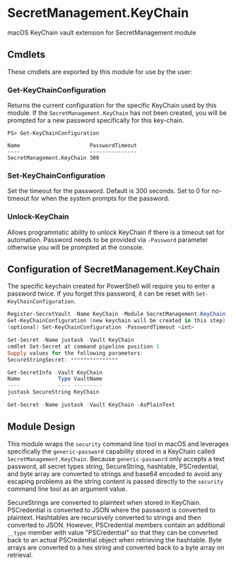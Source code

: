 # SecretManagement.KeyChain

macOS KeyChain vault extension for SecretManagement module

## Cmdlets

These cmdlets are exported by this module for use by the user:

### Get-KeyChainConfiguration

Returns the current configuration for the specific KeyChain used by this module. If the `SecretManagement.KeyChain` has not been created, you will be prompted for a new password specifically for this key-chain.

```powershell-output
PS> Get-KeyChainConfiguration

Name                      PasswordTimeout
----                      ---------------
SecretManagement.KeyChain 300
```

### Set-KeyChainConfiguration

Set the timeout for the password.  Default is 300 seconds.  Set to 0 for no-timeout for when the system prompts for the password.

### Unlock-KeyChain

Allows programmatic ability to unlock KeyChain if there is a timeout set for automation.  Password needs to be
provided via `-Password` parameter otherwise you will be prompted at the console.

## Configuration of SecretManagement.KeyChain

The specific keychain created for PowerShell will require you to enter a password twice. If you forget this password, it can be reset with `Set-KeyChainConfiguration`.

```powershell
Register-SecretVault -Name KeyChain -Module SecretManagement.KeyChain
Get-KeyChainConfiguration (new keychain will be created in this step)
(optional) Set-KeyChainConfiguration -PasswordTimeout <int>

Set-Secret -Name justask -Vault KeyChain
cmdlet Set-Secret at command pipeline position 1
Supply values for the following parameters:
SecureStringSecret: ***************

Get-SecretInfo -Vault KeyChain
Name            Type VaultName
----            ---- ---------
justask SecureString KeyChain

Get-Secret -Name justask -Vault KeyChain -AsPlainText
```

## Module Design

This module wraps the `security` command line tool in macOS and leverages specifically the `generic-password` capability stored
in a KeyChain called `SecretManagement.KeyChain`.
Because `generic-password` only accepts a text password, all secret types string, SecureString, hashtable, PSCredential, and byte array
are converted to strings and base64 encoded to avoid any escaping problems as the string content is passed directly to the
`security` command line tool as an argument value.

SecureStrings are converted to plaintext when stored in KeyChain.
PSCredential is converted to JSON where the password is converted to plaintext.
Hashtables are recursively converted to strings and then converted to JSON.
However, PSCredential members contain an additional `__type` member with value "PSCredential" so that they can be
converted back to an actual PSCredential object when retrieving the hashtable.
Byte arrays are converted to a hex string and converted back to a byte array on retrieval.
